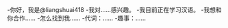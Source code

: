 -你好，我是@liangshuai418
-我对……感兴趣。
-我目前正在学习汉语。
-我想和你合作……
-怎么找到我……
-代词：……
-趣事：……

<!---
liangshuai418/liangshuai418是一个特殊的存储库，因为它的'README. Mdyou（这个文件）会出现在你的GitHub配置文件中。
您可以单击预览链接查看更改。
--->
